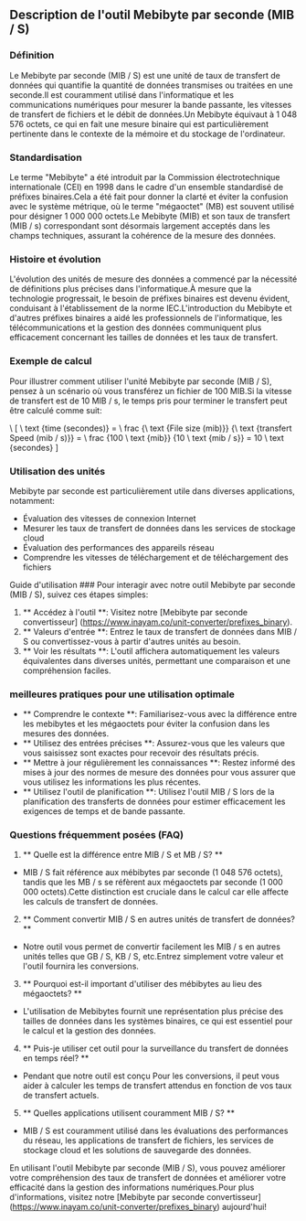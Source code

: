 ## Description de l'outil Mebibyte par seconde (MIB / S)

### Définition
Le Mebibyte par seconde (MIB / S) est une unité de taux de transfert de données qui quantifie la quantité de données transmises ou traitées en une seconde.Il est couramment utilisé dans l'informatique et les communications numériques pour mesurer la bande passante, les vitesses de transfert de fichiers et le débit de données.Un Mebibyte équivaut à 1 048 576 octets, ce qui en fait une mesure binaire qui est particulièrement pertinente dans le contexte de la mémoire et du stockage de l'ordinateur.

### Standardisation
Le terme "Mebibyte" a été introduit par la Commission électrotechnique internationale (CEI) en 1998 dans le cadre d'un ensemble standardisé de préfixes binaires.Cela a été fait pour donner la clarté et éviter la confusion avec le système métrique, où le terme "mégaoctet" (MB) est souvent utilisé pour désigner 1 000 000 octets.Le Mebibyte (MIB) et son taux de transfert (MIB / s) correspondant sont désormais largement acceptés dans les champs techniques, assurant la cohérence de la mesure des données.

### Histoire et évolution
L'évolution des unités de mesure des données a commencé par la nécessité de définitions plus précises dans l'informatique.À mesure que la technologie progressait, le besoin de préfixes binaires est devenu évident, conduisant à l'établissement de la norme IEC.L'introduction du Mebibyte et d'autres préfixes binaires a aidé les professionnels de l'informatique, les télécommunications et la gestion des données communiquent plus efficacement concernant les tailles de données et les taux de transfert.

### Exemple de calcul
Pour illustrer comment utiliser l'unité Mebibyte par seconde (MIB / S), pensez à un scénario où vous transférez un fichier de 100 MIB.Si la vitesse de transfert est de 10 MIB / s, le temps pris pour terminer le transfert peut être calculé comme suit:

\ [
\ text {time (secondes)} = \ frac {\ text {File size (mib)}} {\ text {transfert Speed ​​(mib / s)}} = \ frac {100 \ text {mib}} {10 \ text {mib / s}} = 10 \ text {secondes}
\]

### Utilisation des unités
Mebibyte par seconde est particulièrement utile dans diverses applications, notamment:
- Évaluation des vitesses de connexion Internet
- Mesurer les taux de transfert de données dans les services de stockage cloud
- Évaluation des performances des appareils réseau
- Comprendre les vitesses de téléchargement et de téléchargement des fichiers

Guide d'utilisation ###
Pour interagir avec notre outil Mebibyte par seconde (MIB / S), suivez ces étapes simples:
1. ** Accédez à l'outil **: Visitez notre [Mebibyte par seconde convertisseur] (https://www.inayam.co/unit-converter/prefixes_binary).
2. ** Valeurs d'entrée **: Entrez le taux de transfert de données dans MIB / S ou convertissez-vous à partir d'autres unités au besoin.
3. ** Voir les résultats **: L'outil affichera automatiquement les valeurs équivalentes dans diverses unités, permettant une comparaison et une compréhension faciles.

### meilleures pratiques pour une utilisation optimale
- ** Comprendre le contexte **: Familiarisez-vous avec la différence entre les mebibytes et les mégaoctets pour éviter la confusion dans les mesures des données.
- ** Utilisez des entrées précises **: Assurez-vous que les valeurs que vous saisissez sont exactes pour recevoir des résultats précis.
- ** Mettre à jour régulièrement les connaissances **: Restez informé des mises à jour des normes de mesure des données pour vous assurer que vous utilisez les informations les plus récentes.
- ** Utilisez l'outil de planification **: Utilisez l'outil MIB / S lors de la planification des transferts de données pour estimer efficacement les exigences de temps et de bande passante.

### Questions fréquemment posées (FAQ)

1. ** Quelle est la différence entre MIB / S et MB / S? **
- MIB / S fait référence aux mébibytes par seconde (1 048 576 octets), tandis que les MB / s se réfèrent aux mégaoctets par seconde (1 000 000 octets).Cette distinction est cruciale dans le calcul car elle affecte les calculs de transfert de données.

2. ** Comment convertir MIB / S en autres unités de transfert de données? **
- Notre outil vous permet de convertir facilement les MIB / s en autres unités telles que GB / S, KB / S, etc.Entrez simplement votre valeur et l'outil fournira les conversions.

3. ** Pourquoi est-il important d'utiliser des mébibytes au lieu des mégaoctets? **
- L'utilisation de Mebibytes fournit une représentation plus précise des tailles de données dans les systèmes binaires, ce qui est essentiel pour le calcul et la gestion des données.

4. ** Puis-je utiliser cet outil pour la surveillance du transfert de données en temps réel? **
- Pendant que notre outil est conçu Pour les conversions, il peut vous aider à calculer les temps de transfert attendus en fonction de vos taux de transfert actuels.

5. ** Quelles applications utilisent couramment MIB / S? **
- MIB / S est couramment utilisé dans les évaluations des performances du réseau, les applications de transfert de fichiers, les services de stockage cloud et les solutions de sauvegarde des données.

En utilisant l'outil Mebibyte par seconde (MIB / S), vous pouvez améliorer votre compréhension des taux de transfert de données et améliorer votre efficacité dans la gestion des informations numériques.Pour plus d'informations, visitez notre [Mebibyte par seconde convertisseur] (https://www.inayam.co/unit-converter/prefixes_binary) aujourd'hui!
